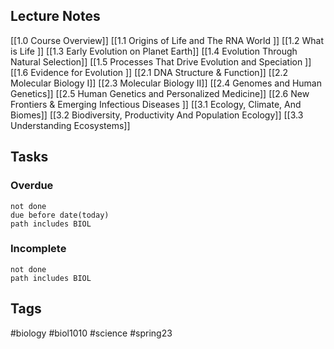 ## Lecture Notes
[[1.0 Course Overview]]
[[1.1 Origins of Life and The RNA World ]]
[[1.2 What is Life ]]
[[1.3 Early Evolution on Planet Earth]]
[[1.4 Evolution Through Natural Selection]]
[[1.5 Processes That Drive Evolution and Speciation ]]
[[1.6 Evidence for Evolution ]]
[[2.1 DNA Structure & Function]]
[[2.2 Molecular Biology I]]
[[2.3 Molecular Biology II]]
[[2.4 Genomes and Human Genetics]]
[[2.5 Human Genetics and Personalized Medicine]]
[[2.6 New Frontiers & Emerging Infectious Diseases ]]
[[3.1 Ecology, Climate, And Biomes]]
[[3.2 Biodiversity, Productivity And Population Ecology]]
[[3.3 Understanding Ecosystems]]

## Tasks
### Overdue
```tasks
not done
due before date(today)
path includes BIOL
```
### Incomplete
```tasks
not done
path includes BIOL
```

## Tags
#biology #biol1010 #science #spring23 